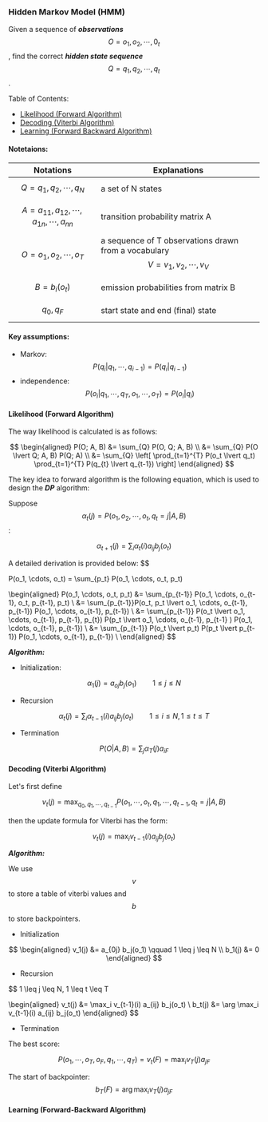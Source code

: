 ### Hidden Markov Model (HMM)

Given a sequence of ***observations*** $$O = o_1, o_2, \cdots, 0_t$$, find the correct ***hidden state sequence*** $$Q = q_1, q_2, \cdots, q_t$$.

Table of Contents:

- [Likelihood (Forward Algorithm)](#likelihood)
- [Decoding (Viterbi Algorithm)](#decoding)
- [Learning (Forward Backward Algorithm)](#learning)

#### Notetaions:

Notations | Explanations
---|---
$$Q = q_1, q_2, \cdots, q_N$$ | a set of N states
$$A = a_{11}, a_{12}, \cdots, a_{1n}, \cdots, a_{nn}$$ | transition probability matrix A
$$O = o_1, o_2, \cdots, o_T$$ | a sequence of T observations drawn from a vocabulary $$V = v_1, v_2, \cdots, v_V$$
$$B = b_i (o_t)$$ | emission probabilities from matrix B
$$q_0, q_F$$ | start state and end (final) state


#### Key assumptions:

- Markov: $$P(q_i \lvert q_1, \cdots, q_{i-1}) = P(q_i \lvert q_{i-1})$$
- independence: $$P(o_i \lvert q_1, \cdots, q_T, o_1, \cdots, o_T) = P(o_i \lvert q_i)$$

<a name='likelihood'></a>
#### Likelihood (Forward Algorithm)

The way likelihood is calculated is as follows:

$$
\begin{aligned}
P(O; A, B) &= \sum_{Q} P(O, Q; A, B) \\
&= \sum_{Q} P(O \lvert Q; A, B) P(Q; A) \\
&= \sum_{Q} \left[ \prod_{t=1}^{T} P(o_t \lvert q_t) \prod_{t=1}^{T} P(q_{t} \lvert q_{t-1}) \right]
\end{aligned}
$$

The key idea to forward algorithm is the following equation, which is used to design the ***DP*** algorithm:

Suppose $$\alpha_t(j) = P(o_1, o_2, \cdots, o_t, q_t = j \lvert A, B)$$:

$$
\alpha_{t+1}(j) = \sum_{i} \alpha_{t}(i) a_{ij} b_{j}(o_t)
$$

A detailed derivation is provided below:
$$
 
 P(o_1, \cdots, o_t) = \sum_{p_t} P(o_1, \cdots, o_t, p_t)
 
 \begin{aligned}
    P(o_1, \cdots, o_t, p_t) &= \sum_{p_{t-1}} P(o_1, \cdots, o_{t-1}, o_t, p_{t-1}, p_t) \\
    &= \sum_{p_{t-1}}P(o_t, p_t \lvert o_1, \cdots, o_{t-1}, p_{t-1}) P(o_1, \cdots, o_{t-1}, p_{t-1}) \\
    &= \sum_{p_{t-1}} P(o_t \lvert o_1, \cdots, o_{t-1}, p_{t-1}, p_{t}) P(p_t \lvert o_1, \cdots, o_{t-1}, p_{t-1} ) P(o_1, \cdots, o_{t-1}, p_{t-1}) \\
    &= \sum_{p_{t-1}} P(o_t \lvert p_t) P(p_t \lvert p_{t-1}) P(o_1, \cdots, o_{t-1}, p_{t-1}) \\
 \end{aligned}
$$

***Algorithm:***

- Initialization:

$$
\alpha_1(j) = a_{oj} b_j(o_1) \qquad 1 \leq j \leq N 
$$

- Recursion

$$
\alpha_t(j) = \sum_i \alpha_{t-1}(i) a_{ij} b_j(o_t) \qquad 1 \leq i \leq N , 1 \leq t \leq T
$$

- Termination

$$
P(O \lvert A, B) = \sum_j \alpha_T(j) a_{iF}
$$

<a name='decoding'></a>
#### Decoding (Viterbi Algorithm)

Let's first define 

$$
v_t(j)= \max_{q_0, q_1, \cdots, q_{t-1}} P(o_1, \cdots, o_t, q_1, \cdots, q_{t-1}, q_t=j \lvert A, B)
$$

then the update formula for Viterbi has the form:

$$
v_t(j) = \max_{i} v_{t-1}(i) a_{ij} b_j(o_t)
$$

***Algorithm:***

We use $$v$$ to store a table of viterbi values and $$b$$ to store backpointers.

- Initialization

$$
\begin{aligned}
    v_1(j) &= a_{0j} b_j(o_1) \qquad 1 \leq j \leq N \\
    b_1(j) &= 0
\end{aligned}
$$

- Recursion

$$
1 \leq j \leq N, 1 \leq t \leq T

\begin{aligned}
    v_t(j) &= \max_i v_{t-1}(i) a_{ij} b_j(o_t) \\
    b_t(j) &= \arg \max_i v_{t-1}(i) a_{ij} b_j(o_t)
\end{aligned}
$$

- Termination

The best score:

$$
P(o_1, \cdots, o_T, o_F, q_1, \cdots, q_T) = v_t(F) = \max_i v_{T}(j) a_{jF}
$$

The start of backpointer:
$$
b_T(F) = \arg \max_i v_{T}(j) a_{jF}
$$

<a name='learning'></a>
#### Learning (Forward-Backward Algorithm)


